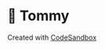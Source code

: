 # :wave: Tommy

Created with [CodeSandbox](https://codesandbox.io/s/github/sylvhama/wave-tommy/tree/master/)
